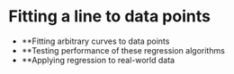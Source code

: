 # Fitting a line to data points
- **Fitting arbitrary curves to data points
- **Testing performance of these regression algorithms
- **Applying regression to real-world data 
